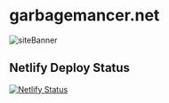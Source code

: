 # garbagemancer.net

![siteBanner](https://github.com/user-attachments/assets/39908c15-ad23-4fa1-96ca-0705ff21f7db)

## Netlify Deploy Status

[![Netlify Status](https://api.netlify.com/api/v1/badges/3112e123-1f0e-4aa8-98b2-6ccfa0d08da8/deploy-status)](https://app.netlify.com/sites/garbagemancer/deploys)
